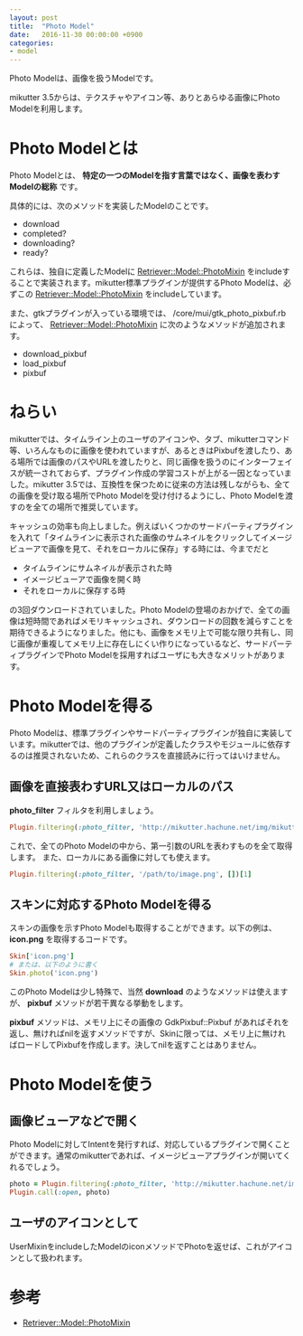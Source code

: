```yaml
---
layout: post
title:  "Photo Model"
date:   2016-11-30 00:00:00 +0900
categories:
- model
---
```


Photo Modelは、画像を扱うModelです。

mikutter 3.5からは、テクスチャやアイコン等、ありとあらゆる画像にPhoto Modelを利用します。

# Photo Modelとは

Photo Modelとは、 **特定の一つのModelを指す言葉ではなく、画像を表わすModelの総称** です。

具体的には、次のメソッドを実装したModelのことです。

- download
- completed?
- downloading?
- ready?

これらは、独自に定義したModelに <a href="http://mikutter.hachune.net/rdoc/Model/PhotoMixin.html">Retriever::Model::PhotoMixin</a> をincludeすることで実装されます。mikutter標準プラグインが提供するPhoto Modelは、必ずこの <a href="http://mikutter.hachune.net/rdoc/Model/PhotoMixin.html">Retriever::Model::PhotoMixin</a> をincludeしています。

また、gtkプラグインが入っている環境では、 /core/mui/gtk\_photo\_pixbuf.rb によって、 <a href="http://mikutter.hachune.net/rdoc/Model/PhotoMixin.html">Retriever::Model::PhotoMixin</a> に次のようなメソッドが追加されます。

- download\_pixbuf
- load\_pixbuf
- pixbuf

# ねらい

mikutterでは、タイムライン上のユーザのアイコンや、タブ、mikutterコマンド等、いろんなものに画像を使われていますが、あるときはPixbufを渡したり、ある場所では画像のパスやURLを渡したりと、同じ画像を扱うのにインターフェイスが統一されておらず、プラグイン作成の学習コストが上がる一因となっていました。mikutter 3.5では、互換性を保つために従来の方法は残しながらも、全ての画像を受け取る場所でPhoto Modelを受け付けるようにし、Photo Modelを渡すのを全ての場所で推奨しています。

キャッシュの効率も向上しました。例えばいくつかのサードパーティプラグインを入れて「タイムラインに表示された画像のサムネイルをクリックしてイメージビューアで画像を見て、それをローカルに保存」する時には、今までだと

- タイムラインにサムネイルが表示された時
- イメージビューアで画像を開く時
- それをローカルに保存する時

の3回ダウンロードされていました。Photo Modelの登場のおかげで、全ての画像は短時間であればメモリキャッシュされ、ダウンロードの回数を減らすことを期待できるようになりました。他にも、画像をメモリ上で可能な限り共有し、同じ画像が重複してメモリ上に存在しにくい作りになっているなど、サードパーティプラグインでPhoto Modelを採用すればユーザにも大きなメリットがあります。

# Photo Modelを得る

Photo Modelは、標準プラグインやサードパーティプラグインが独自に実装しています。mikutterでは、他のプラグインが定義したクラスやモジュールに依存するのは推奨されないため、これらのクラスを直接読みに行ってはいけません。

## 画像を直接表わすURL又はローカルのパス

**photo_filter** フィルタを利用しましょう。

```ruby
Plugin.filtering(:photo_filter, 'http://mikutter.hachune.net/img/mikutter.png', [])[1]
```

これで、全てのPhoto Modelの中から、第一引数のURLを表わすものを全て取得します。
また、ローカルにある画像に対しても使えます。

```ruby
Plugin.filtering(:photo_filter, '/path/to/image.png', [])[1]
```

## スキンに対応するPhoto Modelを得る

スキンの画像を示すPhoto Modelも取得することができます。以下の例は、 **icon.png** を取得するコードです。

```ruby
Skin['icon.png']
# または、以下のように書く
Skin.photo('icon.png')
```

このPhoto Modelは少し特殊で、当然 **download** のようなメソッドは使えますが、 **pixbuf** メソッドが若干異なる挙動をします。

**pixbuf** メソッドは、メモリ上にその画像の GdkPixbuf::Pixbuf があればそれを返し、無ければnilを返すメソッドですが、Skinに限っては、メモリ上に無ければロードしてPixbufを作成します。決してnilを返すことはありません。

# Photo Modelを使う

## 画像ビューアなどで開く

Photo Modelに対してIntentを発行すれば、対応しているプラグインで開くことができます。通常のmikutterであれば、イメージビューアプラグインが開いてくれるでしょう。

```ruby
photo = Plugin.filtering(:photo_filter, 'http://mikutter.hachune.net/img/mikutter.png', [])[1].first
Plugin.call(:open, photo)
```

## ユーザのアイコンとして

UserMixinをincludeしたModelのiconメソッドでPhotoを返せば、これがアイコンとして扱われます。

# 参考

- <a href="http://mikutter.hachune.net/rdoc/Model/PhotoMixin.html">Retriever::Model::PhotoMixin</a>
